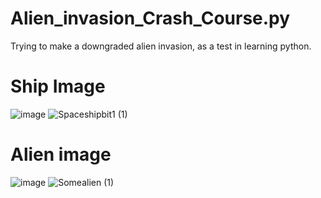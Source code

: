 # Alien_invasion_Crash_Course.py
Trying to make a downgraded alien invasion, as a test in learning python.
# Ship Image
![image](https://user-images.githubusercontent.com/71198063/130374768-aec36842-ef0c-442e-98e6-53fadf5f5a09.png)
![Spaceshipbit1 (1)](https://user-images.githubusercontent.com/71198063/130375127-6660b59f-39d0-4edc-829b-d8af5f3e9e4f.png)

# Alien image
![image](https://user-images.githubusercontent.com/71198063/130374818-d0d00fcb-07a3-4a35-b0d5-ccf5f06a9b8e.png)
![Somealien (1)](https://user-images.githubusercontent.com/71198063/130375117-e0cfdea9-8d61-4373-93aa-16ee125cc00d.png)


